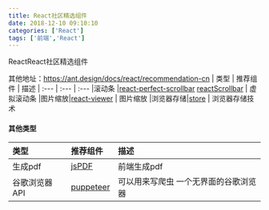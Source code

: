 ```yaml
---
title: React社区精选组件
date: 2018-12-10 09:10:10 
categories: ['React']
tags: ['前端','React']
---
```


ReactReact社区精选组件
<!-- more -->

其他地址：https://ant.design/docs/react/recommendation-cn
| 类型 | 推荐组件 | 描述
| :--- | :--- | :---
|滚动条 |[react-perfect-scrollbar](https://github.com/goldenyz/react-perfect-scrollbar) [reactScrollbar](https://github.com/souhe/reactScrollbar)  | 虚拟滚动条
|图片缩放|[react-viewer](https://github.com/infeng/react-viewer) | 图片缩放
|浏览器存储|[store](https://github.com/marcuswestin/store.js) | 浏览器存储技术


#### 其他类型
| 类型 | 推荐组件 | 描述
| :--- | :--- | :---
|生成pdf |[jsPDF](https://github.com/MrRio/jsPDF?utm_source=gold_browser_extension)  | 前端生成pdf
|谷歌浏览器API |[puppeteer](https://github.com/GoogleChrome/puppeteer)  | 可以用来写爬虫 一个无界面的谷歌浏览器